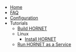   * [Home](./Home)
  * [FAQ](./FAQ)
  * [Configuration](./Configuration)
  * Tutorials
    * [Build HORNET](./Tutorials%3A-Build-HORNET)
    * Linux
      * [Install HORNET](./Tutorials%3A-Linux%3A-Install-HORNET)
    * [Run HORNET as a Service](./Tutorials%3A-Run-HORNET-as-a-Service)


[//]: # (generated by https://www.npmjs.com/package/github-wiki-sidebar)
